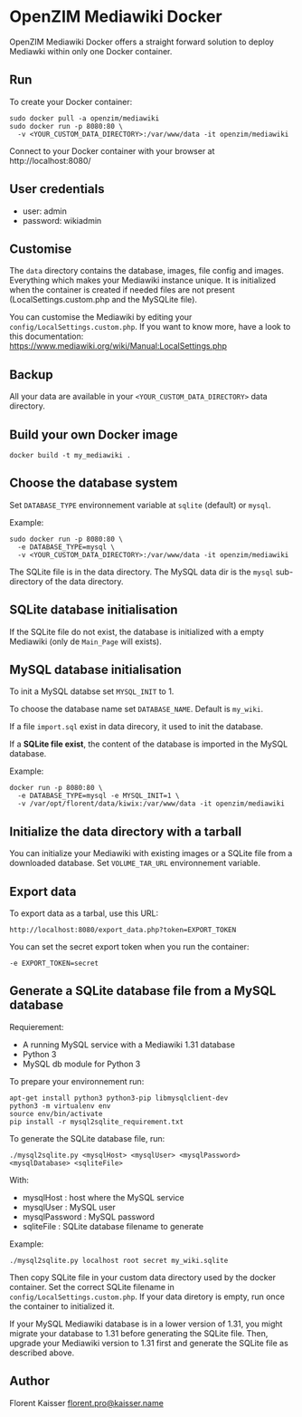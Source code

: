 OpenZIM Mediawiki Docker
========================

OpenZIM Mediawiki Docker offers a straight forward solution to deploy
Mediawki within only one Docker container.

Run
---

To create your Docker container:

```
sudo docker pull -a openzim/mediawiki
sudo docker run -p 8080:80 \
  -v <YOUR_CUSTOM_DATA_DIRECTORY>:/var/www/data -it openzim/mediawiki
```

Connect to your Docker container with your browser at
http://localhost:8080/

User credentials
----------------

* user: admin
* password: wikiadmin

Customise
---------

The `data` directory contains the database, images, file config and
images. Everything which makes your Mediawiki instance unique. It is
initialized when the container is created if needed files are not
present (LocalSettings.custom.php and the MySQLite file).

You can customise the Mediawiki by editing your
`config/LocalSettings.custom.php`. If you want to know more, have a
look to this documentation:
https://www.mediawiki.org/wiki/Manual:LocalSettings.php

Backup
------

All your data are available in your `<YOUR_CUSTOM_DATA_DIRECTORY>`
data directory.

Build your own Docker image
---------------------------

```
docker build -t my_mediawiki .
```

Choose the database system
--------------------------

Set `DATABASE_TYPE` environnement variable at `sqlite` (default) or `mysql`.

Example:

```
sudo docker run -p 8080:80 \
  -e DATABASE_TYPE=mysql \
  -v <YOUR_CUSTOM_DATA_DIRECTORY>:/var/www/data -it openzim/mediawiki
```

The SQLite file is in  the data directory.
The MySQL data dir is the `mysql` sub-directory of the data directory.

SQLite database initialisation
------------------------------

If the SQLite file do not exist, the database is initialized with a empty
Mediawiki (only de `Main_Page` will exists).

MySQL database initialisation
-----------------------------
To init a MySQL databse set `MYSQL_INIT` to 1.

To choose the database name set `DATABASE_NAME`. Default is `my_wiki`.

If a file `import.sql` exist in data direcory, it used to init the database.

If a **SQLite file exist**, the content of the database is imported in the MySQL
database.

Example:

```
docker run -p 8080:80 \
  -e DATABASE_TYPE=mysql -e MYSQL_INIT=1 \
  -v /var/opt/florent/data/kiwix:/var/www/data -it openzim/mediawiki
```

Initialize the data directory with a tarball
--------------------------------------------

You can initialize your Mediawiki with existing images or a SQLite file
from a downloaded database. Set `VOLUME_TAR_URL` environnement variable.

Export data
-----------

To export data as a tarbal, use this URL:

`http://localhost:8080/export_data.php?token=EXPORT_TOKEN`

You can set the secret export token when you run the container:

`-e EXPORT_TOKEN=secret`

Generate a SQLite database file from a MySQL database
-----------------------------------------------------

Requierement:

* A running MySQL service with a Mediawiki 1.31 database
* Python 3
* MySQL db module for Python 3

To prepare your environnement run:

```
apt-get install python3 python3-pip libmysqlclient-dev
python3 -m virtualenv env
source env/bin/activate
pip install -r mysql2sqlite_requirement.txt
```

To generate the SQLite database file, run:

```
./mysql2sqlite.py <mysqlHost> <mysqlUser> <mysqlPassword> <mysqlDatabase> <sqliteFile>
```

With:

* mysqlHost : host where the MySQL service
* mysqlUser : MySQL user
* mysqlPassword : MySQL password
* sqliteFile : SQLite database filename to generate

Example:

```
./mysql2sqlite.py localhost root secret my_wiki.sqlite
```

Then copy SQLite file in your custom data directory used by the docker container.
Set the correct SQLite filename in `config/LocalSettings.custom.php`. If your
data diretory is empty, run once the container to initialized it.

If your MySQL Mediawiki database is in a lower version of 1.31, you might
migrate your database to 1.31 before generating the SQLite file. Then,
upgrade your Mediawiki version to 1.31 first and generate the SQLite file as
described above.

Author
------
Florent Kaisser <florent.pro@kaisser.name>
